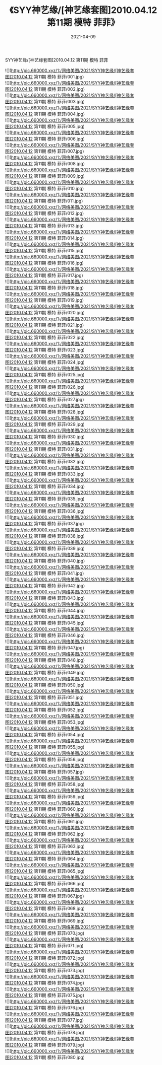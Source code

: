 ﻿---
layout: post
title:  《SYY神艺缘/[神艺缘套图]2010.04.12 第11期 模特 菲菲》
date:   2021-04-09
img: http://pic.660000.xyz/1:/网络美图/2021/SYY神艺缘/[神艺缘套图]2010.04.12 第11期 模特 菲菲/000.jpg
categories: [美女, 清纯, 唯美]
---

SYY神艺缘/[神艺缘套图]2010.04.12 第11期 模特 菲菲

 ![](http://pic.660000.xyz/1:/网络美图/2021/SYY神艺缘/[神艺缘套图]2010.04.12 第11期 模特 菲菲/001.jpg) <br>![](http://pic.660000.xyz/1:/网络美图/2021/SYY神艺缘/[神艺缘套图]2010.04.12 第11期 模特 菲菲/002.jpg) <br>![](http://pic.660000.xyz/1:/网络美图/2021/SYY神艺缘/[神艺缘套图]2010.04.12 第11期 模特 菲菲/003.jpg) <br>![](http://pic.660000.xyz/1:/网络美图/2021/SYY神艺缘/[神艺缘套图]2010.04.12 第11期 模特 菲菲/004.jpg) <br>![](http://pic.660000.xyz/1:/网络美图/2021/SYY神艺缘/[神艺缘套图]2010.04.12 第11期 模特 菲菲/005.jpg) <br>![](http://pic.660000.xyz/1:/网络美图/2021/SYY神艺缘/[神艺缘套图]2010.04.12 第11期 模特 菲菲/006.jpg) <br>![](http://pic.660000.xyz/1:/网络美图/2021/SYY神艺缘/[神艺缘套图]2010.04.12 第11期 模特 菲菲/007.jpg) <br>![](http://pic.660000.xyz/1:/网络美图/2021/SYY神艺缘/[神艺缘套图]2010.04.12 第11期 模特 菲菲/008.jpg) <br>![](http://pic.660000.xyz/1:/网络美图/2021/SYY神艺缘/[神艺缘套图]2010.04.12 第11期 模特 菲菲/009.jpg) <br>![](http://pic.660000.xyz/1:/网络美图/2021/SYY神艺缘/[神艺缘套图]2010.04.12 第11期 模特 菲菲/010.jpg) <br>![](http://pic.660000.xyz/1:/网络美图/2021/SYY神艺缘/[神艺缘套图]2010.04.12 第11期 模特 菲菲/011.jpg) <br>![](http://pic.660000.xyz/1:/网络美图/2021/SYY神艺缘/[神艺缘套图]2010.04.12 第11期 模特 菲菲/012.jpg) <br>![](http://pic.660000.xyz/1:/网络美图/2021/SYY神艺缘/[神艺缘套图]2010.04.12 第11期 模特 菲菲/013.jpg) <br>![](http://pic.660000.xyz/1:/网络美图/2021/SYY神艺缘/[神艺缘套图]2010.04.12 第11期 模特 菲菲/014.jpg) <br>![](http://pic.660000.xyz/1:/网络美图/2021/SYY神艺缘/[神艺缘套图]2010.04.12 第11期 模特 菲菲/015.jpg) <br>![](http://pic.660000.xyz/1:/网络美图/2021/SYY神艺缘/[神艺缘套图]2010.04.12 第11期 模特 菲菲/016.jpg) <br>![](http://pic.660000.xyz/1:/网络美图/2021/SYY神艺缘/[神艺缘套图]2010.04.12 第11期 模特 菲菲/017.jpg) <br>![](http://pic.660000.xyz/1:/网络美图/2021/SYY神艺缘/[神艺缘套图]2010.04.12 第11期 模特 菲菲/018.jpg) <br>![](http://pic.660000.xyz/1:/网络美图/2021/SYY神艺缘/[神艺缘套图]2010.04.12 第11期 模特 菲菲/019.jpg) <br>![](http://pic.660000.xyz/1:/网络美图/2021/SYY神艺缘/[神艺缘套图]2010.04.12 第11期 模特 菲菲/020.jpg) <br>![](http://pic.660000.xyz/1:/网络美图/2021/SYY神艺缘/[神艺缘套图]2010.04.12 第11期 模特 菲菲/021.jpg) <br>![](http://pic.660000.xyz/1:/网络美图/2021/SYY神艺缘/[神艺缘套图]2010.04.12 第11期 模特 菲菲/022.jpg) <br>![](http://pic.660000.xyz/1:/网络美图/2021/SYY神艺缘/[神艺缘套图]2010.04.12 第11期 模特 菲菲/023.jpg) <br>![](http://pic.660000.xyz/1:/网络美图/2021/SYY神艺缘/[神艺缘套图]2010.04.12 第11期 模特 菲菲/024.jpg) <br>![](http://pic.660000.xyz/1:/网络美图/2021/SYY神艺缘/[神艺缘套图]2010.04.12 第11期 模特 菲菲/025.jpg) <br>![](http://pic.660000.xyz/1:/网络美图/2021/SYY神艺缘/[神艺缘套图]2010.04.12 第11期 模特 菲菲/026.jpg) <br>![](http://pic.660000.xyz/1:/网络美图/2021/SYY神艺缘/[神艺缘套图]2010.04.12 第11期 模特 菲菲/027.jpg) <br>![](http://pic.660000.xyz/1:/网络美图/2021/SYY神艺缘/[神艺缘套图]2010.04.12 第11期 模特 菲菲/028.jpg) <br>![](http://pic.660000.xyz/1:/网络美图/2021/SYY神艺缘/[神艺缘套图]2010.04.12 第11期 模特 菲菲/029.jpg) <br>![](http://pic.660000.xyz/1:/网络美图/2021/SYY神艺缘/[神艺缘套图]2010.04.12 第11期 模特 菲菲/030.jpg) <br>![](http://pic.660000.xyz/1:/网络美图/2021/SYY神艺缘/[神艺缘套图]2010.04.12 第11期 模特 菲菲/031.jpg) <br>![](http://pic.660000.xyz/1:/网络美图/2021/SYY神艺缘/[神艺缘套图]2010.04.12 第11期 模特 菲菲/032.jpg) <br>![](http://pic.660000.xyz/1:/网络美图/2021/SYY神艺缘/[神艺缘套图]2010.04.12 第11期 模特 菲菲/033.jpg) <br>![](http://pic.660000.xyz/1:/网络美图/2021/SYY神艺缘/[神艺缘套图]2010.04.12 第11期 模特 菲菲/034.jpg) <br>![](http://pic.660000.xyz/1:/网络美图/2021/SYY神艺缘/[神艺缘套图]2010.04.12 第11期 模特 菲菲/035.jpg) <br>![](http://pic.660000.xyz/1:/网络美图/2021/SYY神艺缘/[神艺缘套图]2010.04.12 第11期 模特 菲菲/036.jpg) <br>![](http://pic.660000.xyz/1:/网络美图/2021/SYY神艺缘/[神艺缘套图]2010.04.12 第11期 模特 菲菲/037.jpg) <br>![](http://pic.660000.xyz/1:/网络美图/2021/SYY神艺缘/[神艺缘套图]2010.04.12 第11期 模特 菲菲/038.jpg) <br>![](http://pic.660000.xyz/1:/网络美图/2021/SYY神艺缘/[神艺缘套图]2010.04.12 第11期 模特 菲菲/039.jpg) <br>![](http://pic.660000.xyz/1:/网络美图/2021/SYY神艺缘/[神艺缘套图]2010.04.12 第11期 模特 菲菲/040.jpg) <br>![](http://pic.660000.xyz/1:/网络美图/2021/SYY神艺缘/[神艺缘套图]2010.04.12 第11期 模特 菲菲/041.jpg) <br>![](http://pic.660000.xyz/1:/网络美图/2021/SYY神艺缘/[神艺缘套图]2010.04.12 第11期 模特 菲菲/042.jpg) <br>![](http://pic.660000.xyz/1:/网络美图/2021/SYY神艺缘/[神艺缘套图]2010.04.12 第11期 模特 菲菲/043.jpg) <br>![](http://pic.660000.xyz/1:/网络美图/2021/SYY神艺缘/[神艺缘套图]2010.04.12 第11期 模特 菲菲/044.jpg) <br>![](http://pic.660000.xyz/1:/网络美图/2021/SYY神艺缘/[神艺缘套图]2010.04.12 第11期 模特 菲菲/045.jpg) <br>![](http://pic.660000.xyz/1:/网络美图/2021/SYY神艺缘/[神艺缘套图]2010.04.12 第11期 模特 菲菲/046.jpg) <br>![](http://pic.660000.xyz/1:/网络美图/2021/SYY神艺缘/[神艺缘套图]2010.04.12 第11期 模特 菲菲/047.jpg) <br>![](http://pic.660000.xyz/1:/网络美图/2021/SYY神艺缘/[神艺缘套图]2010.04.12 第11期 模特 菲菲/048.jpg) <br>![](http://pic.660000.xyz/1:/网络美图/2021/SYY神艺缘/[神艺缘套图]2010.04.12 第11期 模特 菲菲/049.jpg) <br>![](http://pic.660000.xyz/1:/网络美图/2021/SYY神艺缘/[神艺缘套图]2010.04.12 第11期 模特 菲菲/050.jpg) <br>![](http://pic.660000.xyz/1:/网络美图/2021/SYY神艺缘/[神艺缘套图]2010.04.12 第11期 模特 菲菲/051.jpg) <br>![](http://pic.660000.xyz/1:/网络美图/2021/SYY神艺缘/[神艺缘套图]2010.04.12 第11期 模特 菲菲/052.jpg) <br>![](http://pic.660000.xyz/1:/网络美图/2021/SYY神艺缘/[神艺缘套图]2010.04.12 第11期 模特 菲菲/053.jpg) <br>![](http://pic.660000.xyz/1:/网络美图/2021/SYY神艺缘/[神艺缘套图]2010.04.12 第11期 模特 菲菲/054.jpg) <br>![](http://pic.660000.xyz/1:/网络美图/2021/SYY神艺缘/[神艺缘套图]2010.04.12 第11期 模特 菲菲/055.jpg) <br>![](http://pic.660000.xyz/1:/网络美图/2021/SYY神艺缘/[神艺缘套图]2010.04.12 第11期 模特 菲菲/056.jpg) <br>![](http://pic.660000.xyz/1:/网络美图/2021/SYY神艺缘/[神艺缘套图]2010.04.12 第11期 模特 菲菲/057.jpg) <br>![](http://pic.660000.xyz/1:/网络美图/2021/SYY神艺缘/[神艺缘套图]2010.04.12 第11期 模特 菲菲/058.jpg) <br>![](http://pic.660000.xyz/1:/网络美图/2021/SYY神艺缘/[神艺缘套图]2010.04.12 第11期 模特 菲菲/059.jpg) <br>![](http://pic.660000.xyz/1:/网络美图/2021/SYY神艺缘/[神艺缘套图]2010.04.12 第11期 模特 菲菲/060.jpg) <br>![](http://pic.660000.xyz/1:/网络美图/2021/SYY神艺缘/[神艺缘套图]2010.04.12 第11期 模特 菲菲/061.jpg) <br>![](http://pic.660000.xyz/1:/网络美图/2021/SYY神艺缘/[神艺缘套图]2010.04.12 第11期 模特 菲菲/062.jpg) <br>![](http://pic.660000.xyz/1:/网络美图/2021/SYY神艺缘/[神艺缘套图]2010.04.12 第11期 模特 菲菲/063.jpg) <br>![](http://pic.660000.xyz/1:/网络美图/2021/SYY神艺缘/[神艺缘套图]2010.04.12 第11期 模特 菲菲/064.jpg) <br>![](http://pic.660000.xyz/1:/网络美图/2021/SYY神艺缘/[神艺缘套图]2010.04.12 第11期 模特 菲菲/065.jpg) <br>![](http://pic.660000.xyz/1:/网络美图/2021/SYY神艺缘/[神艺缘套图]2010.04.12 第11期 模特 菲菲/066.jpg) <br>![](http://pic.660000.xyz/1:/网络美图/2021/SYY神艺缘/[神艺缘套图]2010.04.12 第11期 模特 菲菲/067.jpg) <br>![](http://pic.660000.xyz/1:/网络美图/2021/SYY神艺缘/[神艺缘套图]2010.04.12 第11期 模特 菲菲/068.jpg) <br>![](http://pic.660000.xyz/1:/网络美图/2021/SYY神艺缘/[神艺缘套图]2010.04.12 第11期 模特 菲菲/069.jpg) <br>![](http://pic.660000.xyz/1:/网络美图/2021/SYY神艺缘/[神艺缘套图]2010.04.12 第11期 模特 菲菲/070.jpg) <br>![](http://pic.660000.xyz/1:/网络美图/2021/SYY神艺缘/[神艺缘套图]2010.04.12 第11期 模特 菲菲/071.jpg) <br>![](http://pic.660000.xyz/1:/网络美图/2021/SYY神艺缘/[神艺缘套图]2010.04.12 第11期 模特 菲菲/072.jpg) <br>![](http://pic.660000.xyz/1:/网络美图/2021/SYY神艺缘/[神艺缘套图]2010.04.12 第11期 模特 菲菲/073.jpg) <br>![](http://pic.660000.xyz/1:/网络美图/2021/SYY神艺缘/[神艺缘套图]2010.04.12 第11期 模特 菲菲/074.jpg) <br>![](http://pic.660000.xyz/1:/网络美图/2021/SYY神艺缘/[神艺缘套图]2010.04.12 第11期 模特 菲菲/075.jpg) <br>![](http://pic.660000.xyz/1:/网络美图/2021/SYY神艺缘/[神艺缘套图]2010.04.12 第11期 模特 菲菲/076.jpg) <br>![](http://pic.660000.xyz/1:/网络美图/2021/SYY神艺缘/[神艺缘套图]2010.04.12 第11期 模特 菲菲/077.jpg) <br>![](http://pic.660000.xyz/1:/网络美图/2021/SYY神艺缘/[神艺缘套图]2010.04.12 第11期 模特 菲菲/078.jpg) <br>![](http://pic.660000.xyz/1:/网络美图/2021/SYY神艺缘/[神艺缘套图]2010.04.12 第11期 模特 菲菲/079.jpg) <br>![](http://pic.660000.xyz/1:/网络美图/2021/SYY神艺缘/[神艺缘套图]2010.04.12 第11期 模特 菲菲/080.jpg) <br>